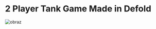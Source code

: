 # 2 Player Tank Game Made in Defold
![obraz](https://github.com/user-attachments/assets/0eb132b6-0bd0-4036-959c-013ee4f059a5)

